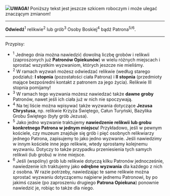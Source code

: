 <span class="challenge-success-status-icon-todo"><img class="svg-image" src="/files/resources/svg/cone-striped.svg" /></span>**UWAGA!** Poniższy tekst jest jeszcze szkicem roboczym i może ulegać znaczącym zmianom!

---
**Odwiedź**<sup>1</sup> relikwie<sup>2</sup> lub grób<sup>3</sUP> Osoby Boskiej<sup>4</sup> bądź Patrona<sup>5/6</sup>.

---
Przypisy:

- <sup>1</sup> Jednego dnia można nawiedzić dowolną liczbę grobów i relikwii (zaproszonych już **Patronów Opiekunów**) w wielu różnych miejscach i sprostać wszystkim wyzwaniom, których jeszcze nie mieliśmy.
- <sup>2</sup> W ramach wyzwań możesz odwiedzać relikwie (według starego podziału): **I stopnia** (pozostałości ciała Patrona) i **II stopnia** (przedmioty mające bezpośredni kontakt z patronem za jego życia). Relikwie III stopnia pomijamy!
- <sup>3</sup> W ramach tego wyzwania możesz nawiedzać także **dawne groby** Patronów, nawet jeśli ich ciała już w nich nie spoczywają.
- <sup>4</sup> Na tej liście można wpisywać także wyzwania dotyczące **Jezusa Chrystusa**, np. relikwie Krzyża Świętego, Całun Turyński, Bazylika Grobu Świętego (były grób Jezusa).
- <sup>5</sup> Jako jedno wyzwanie traktujemy **nawiedzenie relikwii lub grobu konkretnego Patrona w jednym miejscu**! Przykładowo, jeśli w pewnym kościele, czy muzeum znajduje się grób i pięć osobnych relikwiarzy jednego Patrona, zapisujemy to jako jedno wyzwanie. Jeśli nawiedzimy w innym kościele inne jego relikwie, wtedy sprostamy kolejnemu wyzwaniu. Dotyczy to także przypadku przeniesienia tych samych relikwii (lub grobu) w inne miejsce.
- <sup>6</sup> Jeśli (wspólny) grób lub relikwie dotyczą kilku Patronów jednocześnie, nawiedzenie ich traktujemy jako **odrębne wyzwania** dla każdego z nich z osobna. W razie potrzeby, nawiedzając te same relikwie można sprostać wyzwaniu dotyczącemu najpierw jednemu Patronowi, by po jakimś czasie (po zaproszeniu drugiego **Patrona Opiekuna**) ponownie nawiedzić je, robiąc to także dla niego.
